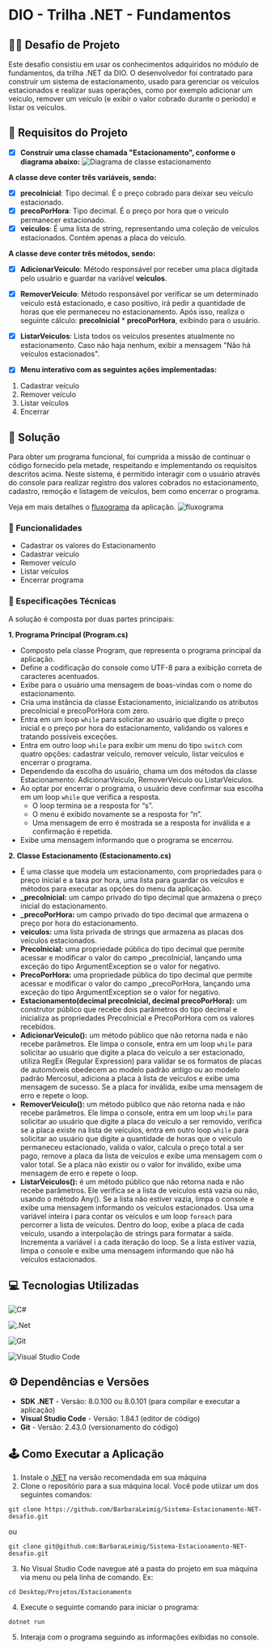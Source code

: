 # DIO - Trilha .NET - Fundamentos

## 🐱‍👤 Desafio de Projeto 
Este desafio consistiu em usar os conhecimentos adquiridos no módulo de fundamentos, da trilha .NET da DIO. O desenvolvedor foi contratado para construir um sistema de estacionamento, usado para gerenciar os veículos estacionados e realizar suas operações, como por exemplo adicionar um veículo, remover um veículo (e exibir o valor cobrado durante o período) e listar os veículos.

## 🚗 Requisitos do Projeto
- [x]  **Construir uma classe chamada "Estacionamento", conforme o diagrama abaixo:**
![Diagrama de classe estacionamento](diagrama_classe_estacionamento.png)

**A classe deve conter três variáveis, sendo:**

- [x]  **precoInicial**: Tipo decimal. É o preço cobrado para deixar seu veículo estacionado.
- [x]  **precoPorHora**: Tipo decimal. É o preço por hora que o veículo permanecer estacionado.
- [x]  **veiculos**: É uma lista de string, representando uma coleção de veículos estacionados. Contém apenas a placa do veículo.

**A classe deve conter três métodos, sendo:**

- [x]  **AdicionarVeiculo**: Método responsável por receber uma placa digitada pelo usuário e guardar na variável **veiculos**.
- [x]  **RemoverVeiculo**: Método responsável por verificar se um determinado veículo está estacionado, e caso positivo, irá pedir a quantidade de horas que ele permaneceu no estacionamento. Após isso, realiza o seguinte cálculo: **precoInicial** * **precoPorHora**, exibindo para o usuário.
- [x]  **ListarVeiculos**: Lista todos os veículos presentes atualmente no estacionamento. Caso não haja nenhum, exibir a mensagem "Não há veículos estacionados".

- [x]  **Menu interativo com as seguintes ações implementadas:**
1. Cadastrar veículo
2. Remover veículo
3. Listar veículos
4. Encerrar

## 🎯 Solução
Para obter um programa funcional, foi cumprida a missão de continuar o código fornecido pela metade, respeitando e implementando os requisitos descritos acima. Neste sistema, é permitido interagir com o usuário através do console para realizar registro dos valores cobrados no estacionamento, cadastro, remoção e listagem de veículos, bem como encerrar o programa.

Veja em mais detalhes o [fluxograma](https://modeler.cloud.camunda.io/share/f8ed33a4-34a9-4632-89cc-de8002915beb) da aplicação.
![fluxograma](fluxogramaEstacionamento.png)

### 📄 Funcionalidades
- Cadastrar os valores do Estacionamento
- Cadastrar veículo
- Remover veículo
- Listar veículos
- Encerrar programa

### 📖 Especificações Técnicas

A solução é composta por duas partes principais: 

**1. Programa Principal (Program.cs)**
- Composto pela classe Program, que representa o programa principal da aplicação.
- Define a codificação do console como UTF-8 para a exibição correta de caracteres acentuados.
- Exibe para o usuário uma mensagem de boas-vindas com o nome do estacionamento.
- Cria uma instância da classe Estacionamento, inicializando os atributos precoInicial e precoPorHora com zero.
- Entra em um loop `while` para solicitar ao usuário que digite o preço inicial e o preço por hora do estacionamento, validando os valores e tratando possíveis exceções.
- Entra em outro loop `while` para exibir um menu do tipo `switch` com quatro opções: cadastrar veículo, remover veículo, listar veículos e encerrar o programa.
- Dependendo da escolha do usuário, chama um dos métodos da classe Estacionamento: AdicionarVeiculo, RemoverVeiculo ou ListarVeiculos.
- Ao optar por encerrar o programa, o usuário deve confirmar sua escolha em um loop `while` que verifica a resposta.
    - O loop termina se a resposta for “s”.
    - O menu é exibido novamente se a resposta for “n”.
    - Uma mensagem de erro é mostrada se a resposta for inválida e a confirmação é repetida.
- Exibe uma mensagem informando que o programa se encerrou.

**2. Classe Estacionamento (Estacionamento.cs)**
- É uma classe que modela um estacionamento, com propriedades para o preço inicial e a taxa por hora, uma lista para guardar os veículos e métodos para executar as opções do menu da aplicação.
- **_precoInicial:** um campo privado do tipo decimal que armazena o preço inicial do estacionamento.
- **_precoPorHora:** um campo privado do tipo decimal que armazena o preço por hora do estacionamento.
- **veiculos:** uma lista privada de strings que armazena as placas dos veículos estacionados.
- **PrecoInicial:** uma propriedade pública do tipo decimal que permite acessar e modificar o valor do campo _precoInicial, lançando uma exceção do tipo ArgumentException se o valor for negativo.
- **PrecoPorHora:** uma propriedade pública do tipo decimal que permite acessar e modificar o valor do campo _precoPorHora, lançando uma exceção do tipo ArgumentException se o valor for negativo.
- **Estacionamento(decimal precoInicial, decimal precoPorHora):** um construtor público que recebe dois parâmetros do tipo decimal e inicializa as propriedades PrecoInicial e PrecoPorHora com os valores recebidos.
- **AdicionarVeiculo():** um método público que não retorna nada e não recebe parâmetros. Ele limpa o console, entra em um loop `while` para solicitar ao usuário que digite a placa do veículo a ser estacionado, utiliza RegEx (Regular Expression) para validar se os formatos de placas de automóveis obedecem ao modelo padrão antigo ou ao modelo padrão Mercosul, adiciona a placa à lista de veículos e exibe uma mensagem de sucesso. Se a placa for inválida, exibe uma mensagem de erro e repete o loop.
- **RemoverVeiculo():** um método público que não retorna nada e não recebe parâmetros. Ele limpa o console, entra em um loop `while` para solicitar ao usuário que digite a placa do veículo a ser removido, verifica se a placa existe na lista de veículos, entra em outro loop `while` para solicitar ao usuário que digite a quantidade de horas que o veículo permaneceu estacionado, valida o valor, calcula o preço total a ser pago, remove a placa da lista de veículos e exibe uma mensagem com o valor total. Se a placa não existir ou o valor for inválido, exibe uma mensagem de erro e repete o loop.
- **ListarVeiculos():** é um método público que não retorna nada e não recebe parâmetros. Ele verifica se a lista de veículos está vazia ou não, usando o método Any(). Se a lista não estiver vazia, limpa o console e exibe uma mensagem informando os veículos estacionados. Usa uma variável inteira i para contar os veículos e um loop `foreach` para percorrer a lista de veículos. Dentro do loop, exibe a placa de cada veículo, usando a interpolação de strings para formatar a saída. Incrementa a variável i a cada iteração do loop. Se a lista estiver vazia, limpa o console e exibe uma mensagem informando que não há veículos estacionados.

## 💻 Tecnologias Utilizadas
![C#](https://img.shields.io/badge/c%23-%23239120.svg?style=for-the-badge&logo=csharp&logoColor=white)

![.Net](https://img.shields.io/badge/.NET-5C2D91?style=for-the-badge&logo=.net&logoColor=white)

![Git](https://img.shields.io/badge/git-%23F05033.svg?style=for-the-badge&logo=git&logoColor=white)

![Visual Studio Code](https://img.shields.io/badge/Visual%20Studio%20Code-0078d7.svg?style=for-the-badge&logo=visual-studio-code&logoColor=white)

## ⚙ Dependências e Versões 
- **SDK .NET** - Versão: 8.0.100 ou 8.0.101 (para compilar e executar a aplicação)
- **Visual Studio Code** - Versão: 1.84.1 (editor de código)
- **Git** - Versão: 2.43.0 (versionamento do código)

## 🕹 Como Executar a Aplicação
1. Instale o [.NET](https://dotnet.microsoft.com/pt-br/download) na versão recomendada em sua máquina
2. Clone o repositório para a sua máquina local. Você pode utiizar um dos seguintes comandos:
```
git clone https://github.com/BarbaraLeimig/Sistema-Estacionamento-NET-desafio.git
```
ou
```
git clone git@github.com:BarbaraLeimig/Sistema-Estacionamento-NET-desafio.git
```
3. No Visual Studio Code navegue até a pasta do projeto em sua máquina via menu ou pela linha de comando. Ex:
```
cd Desktop/Projetos/Estacionamento
```
4. Execute o seguinte comando para iniciar o programa:
```
dotnet run
```
5. Interaja com o programa seguindo as informações exibidas no console.
